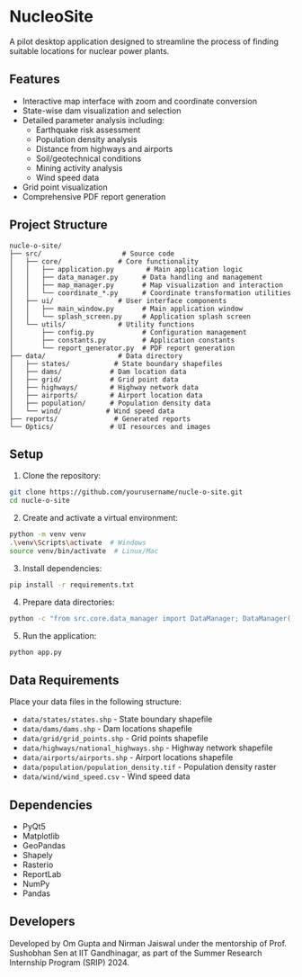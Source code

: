 # NucleoSite

A pilot desktop application designed to streamline the process of finding suitable locations for nuclear power plants.

## Features

- Interactive map interface with zoom and coordinate conversion
- State-wise dam visualization and selection
- Detailed parameter analysis including:
  - Earthquake risk assessment
  - Population density analysis
  - Distance from highways and airports
  - Soil/geotechnical conditions
  - Mining activity analysis
  - Wind speed data
- Grid point visualization
- Comprehensive PDF report generation

## Project Structure

```
nucle-o-site/
├── src/                    # Source code
│   ├── core/              # Core functionality
│   │   ├── application.py        # Main application logic
│   │   ├── data_manager.py      # Data handling and management
│   │   ├── map_manager.py       # Map visualization and interaction
│   │   └── coordinate_*.py      # Coordinate transformation utilities
│   ├── ui/                # User interface components
│   │   ├── main_window.py       # Main application window
│   │   └── splash_screen.py     # Application splash screen
│   └── utils/             # Utility functions
│       ├── config.py            # Configuration management
│       ├── constants.py         # Application constants
│       └── report_generator.py  # PDF report generation
├── data/                  # Data directory
│   ├── states/           # State boundary shapefiles
│   ├── dams/            # Dam location data
│   ├── grid/            # Grid point data
│   ├── highways/        # Highway network data
│   ├── airports/        # Airport location data
│   ├── population/      # Population density data
│   └── wind/           # Wind speed data
├── reports/              # Generated reports
└── Optics/              # UI resources and images
```

## Setup

1. Clone the repository:
```bash
git clone https://github.com/yourusername/nucle-o-site.git
cd nucle-o-site
```

2. Create and activate a virtual environment:
```bash
python -m venv venv
.\venv\Scripts\activate  # Windows
source venv/bin/activate  # Linux/Mac
```

3. Install dependencies:
```bash
pip install -r requirements.txt
```

4. Prepare data directories:
```bash
python -c "from src.core.data_manager import DataManager; DataManager()"
```

5. Run the application:
```bash
python app.py
```

## Data Requirements

Place your data files in the following structure:
- `data/states/states.shp` - State boundary shapefile
- `data/dams/dams.shp` - Dam locations shapefile
- `data/grid/grid_points.shp` - Grid points shapefile
- `data/highways/national_highways.shp` - Highway network shapefile
- `data/airports/airports.shp` - Airport locations shapefile
- `data/population/population_density.tif` - Population density raster
- `data/wind/wind_speed.csv` - Wind speed data

## Dependencies

- PyQt5
- Matplotlib
- GeoPandas
- Shapely
- Rasterio
- ReportLab
- NumPy
- Pandas

## Developers

Developed by Om Gupta and Nirman Jaiswal under the mentorship of Prof. Sushobhan Sen at IIT Gandhinagar, as part of the Summer Research Internship Program (SRIP) 2024.
